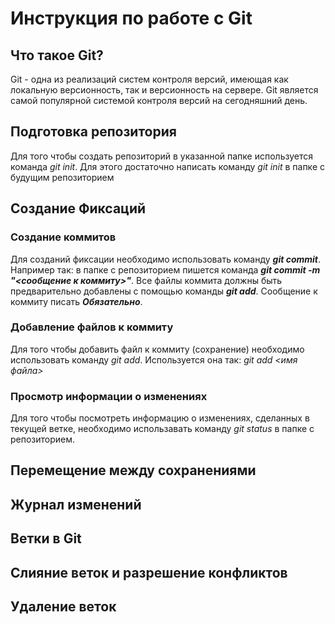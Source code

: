 # Инструкция по работе с Git

## Что такое Git?
Git - одна из реализаций систем контроля версий, имеющая как локальную версионность, так и версионность на сервере. Git является самой популярной системой контроля версий на сегодняшний день.
## Подготовка репозитория
Для того чтобы создать репозиторий в указанной папке используется команда *git init*. Для этого достаточно написать команду *git init* в папке с будущим репозиторием

## Создание Фиксаций

### Создание коммитов

Для созданий фиксации необходимо использовать команду ***git commit***. Например так: в папке с репозиторием пишется команда _**git commit -m "<сообщение к коммиту>"**_. Все файлы коммита должны быть предварительно добавлены с помощью команды  ***git add***. Cообщение к коммиту писать ***Обязательно***.

### Добавление файлов к коммиту
Для того чтобы добавить файл к коммиту (сохранение) необходимо использовать команду *git add*. Используется она так: *git add <имя файла>* 
### Просмотр информации о изменениях

Для того чтобы посмотреть информацию о изменениях, сделанных в текущей ветке, необходимо использавать команду _*git status*_ в папке с репозиторием.
## Перемещение между сохранениями

## Журнал изменений

## Ветки в Git

## Слияние веток и разрешение конфликтов

## Удаление веток